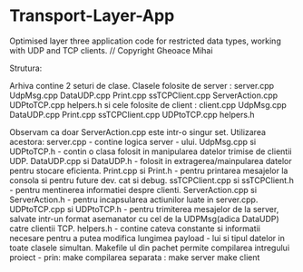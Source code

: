 # Transport-Layer-App
Optimised layer three application code for restricted data types, working with UDP and TCP clients.
// Copyright Gheoace Mihai

Strutura:

Arhiva contine 2 seturi de clase.
	Clasele folosite de server : server.cpp UdpMsg.cpp DataUDP.cpp Print.cpp ssTCPClient.cpp ServerAction.cpp UDPtoTCP.cpp helpers.h
	si cele folosite de client : client.cpp UdpMsg.cpp DataUDP.cpp Print.cpp 
	ssTCPClient.cpp UDPtoTCP.cpp helpers.h

Observam ca doar ServerAction.cpp este intr-o singur set.
Utilizarea acestora:
	server.cpp - contine logica server - ului.
	UdpMsg.cpp si UDPtoTCP.h - contin o clasa folosit in manipularea datelor
		trimise de clientii UDP.
	DataUDP.cpp si DataUDP.h - folosit in extragerea/mainpularea datelor pentru
	stocare eficienta.
	Print.cpp si Print.h - pentru printarea mesajelor la consola si pentru
	future dev. cat si debug.
	ssTCPClient.cpp si ssTCPClient.h - pentru mentinerea informatiei despre clienti.
	ServerAction.cpp si ServerAction.h - pentru incapsularea actiunilor luate
	in server.cpp.
	UDPtoTCP.cpp si UDPtoTCP.h - pentru trimiterea mesajelor de la server, salvate
	intr-un format asemanator cu cel de la UDPMsg(adica DataUDP) catre clientii
	TCP.
	helpers.h - contine cateva constante si informatii necesare pentru a putea modifica lungimea payload  - lui si tipul datelor in toate clasele simultan.
Makefile ul din pachet permite compilarea intregului proiect - prin:
	make
compilarea separata :
	make server
	make client
